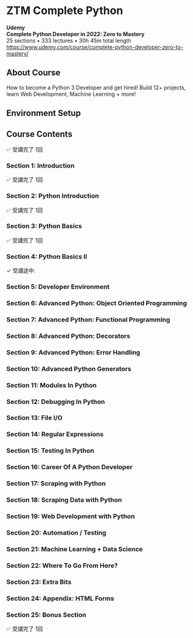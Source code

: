 # ZTM Complete Python

**Udemy**  
**Complete Python Developer in 2022: Zero to Mastery**  
25 sections • 333 lectures • 30h 45m total length  
https://www.udemy.com/course/complete-python-developer-zero-to-mastery/


## About Course

How to become a Python 3 Developer and get hired! Build 12+ projects, learn Web Development, Machine Learning + more!  


## Environment Setup


## Course Contents

✅ 受講完了 1回  


### Section 1: Introduction

✅ 受講完了 1回  


### Section 2: Python Introduction

✅ 受講完了 1回  


### Section 3: Python Basics

✅ 受講完了 1回  


### Section 4: Python Basics II

✓ 受講途中:  


### Section 5: Developer Environment


### Section 6: Advanced Python: Object Oriented Programming


### Section 7: Advanced Python: Functional Programming


### Section 8: Advanced Python: Decorators


### Section 9: Advanced Python: Error Handling


### Section 10: Advanced Python Generators


### Section 11: Modules In Python


### Section 12: Debugging In Python


### Section 13: File I/O


### Section 14: Regular Expressions


### Section 15: Testing In Python


### Section 16: Career Of A Python Developer


### Section 17: Scraping with Python


### Section 18: Scraping Data with Python


### Section 19: Web Development with Python


### Section 20: Automation / Testing


### Section 21: Machine Learning + Data Science


### Section 22: Where To Go From Here?


### Section 23: Extra Bits


### Section 24: Appendix: HTML Forms


### Section 25: Bonus Section

✅ 受講完了 1回  

